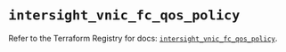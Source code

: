 # `intersight_vnic_fc_qos_policy`

Refer to the Terraform Registry for docs: [`intersight_vnic_fc_qos_policy`](https://registry.terraform.io/providers/ciscodevnet/intersight/1.0.71/docs/resources/vnic_fc_qos_policy).
